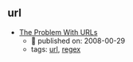 url 
---
* [The Problem With URLs](https://blog.codinghorror.com/the-problem-with-urls/)
    * :calendar: published on: 2008-00-29
    * tags: [url](../tags/url.md), [regex](../tags/regex.md)
